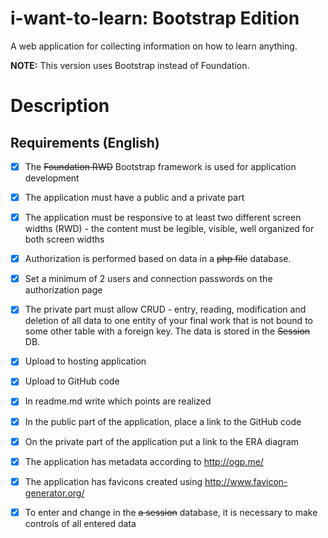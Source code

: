 # i-want-to-learn: Bootstrap Edition
A web application for collecting information on how to learn anything.

**NOTE:** This version uses Bootstrap instead of Foundation.

# Description

## Requirements (English)

- [x] The ~~Foundation RWD~~ Bootstrap framework is used for application development

- [x] The application must have a public and a private part

- [x] The application must be responsive to at least two different screen widths (RWD) - the content must be legible, visible, well organized for both screen widths

- [x] Authorization is performed based on data in a ~~php file~~ database.

- [x] Set a minimum of 2 users and connection passwords on the authorization page

- [x] The private part must allow CRUD - entry, reading, modification and deletion of all data to one entity of your final work that is not bound to some other table with a foreign key. The data is stored in the ~~Session~~ DB.

- [x] Upload to hosting application

- [x] Upload to GitHub code

- [x] In readme.md write which points are realized

- [x] In the public part of the application, place a link to the GitHub code

- [x] On the private part of the application put a link to the ERA diagram

- [x] The application has metadata according to http://ogp.me/

- [x] The application has favicons created using http://www.favicon-generator.org/

- [x] To enter and change in the ~~a session~~ database, it is necessary to make controls of all entered data 


